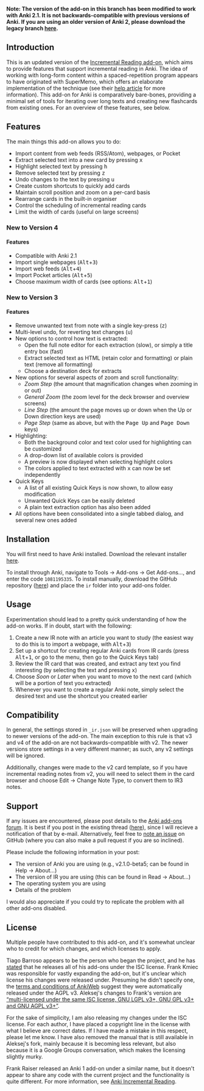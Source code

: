 **Note: The version of the add-on in this branch has been modified to work with Anki 2.1. It is not backwards-compatible with previous versions of Anki. If you are using an older version of Anki 2, please download the legacy branch [here](https://github.com/luoliyan/incremental-reading-for-anki/archive/legacy.zip).**

## Introduction

This is an updated version of the [Incremental Reading add-on](https://github.com/aleksejrs/anki-2.0-vsa-and-ire), which aims to provide features that support incremental reading in Anki. The idea of working with long-form content within a spaced-repetition program appears to have originated with SuperMemo, which offers an elaborate implementation of the technique (see their [help article](https://www.supermemo.com/help/read.htm) for more information). This add-on for Anki is comparatively bare-bones, providing a minimal set of tools for iterating over long texts and creating new flashcards from existing ones. For an overview of these features, see below.

## Features

The main things this add-on allows you to do:

* Import content from web feeds (RSS/Atom), webpages, or Pocket
* Extract selected text into a new card by pressing <kbd>x</kbd>
* Highlight selected text by pressing <kbd>h</kbd>
* Remove selected text by pressing <kbd>z</kbd>
* Undo changes to the text by pressing <kbd>u</kbd>
* Create custom shortcuts to quickly add cards
* Maintain scroll position and zoom on a per-card basis
* Rearrange cards in the built-in organiser
* Control the scheduling of incremental reading cards
* Limit the width of cards (useful on large screens)

### New to Version 4

#### Features

* Compatible with Anki 2.1
* Import single webpages (<kbd>Alt</kbd>+<kbd>3</kbd>)
* Import web feeds (<kbd>Alt</kbd>+<kbd>4</kbd>)
* Import Pocket articles (<kbd>Alt</kbd>+<kbd>5</kbd>)
* Choose maximum width of cards (see options: <kbd>Alt</kbd>+<kbd>1</kbd>)

### New to Version 3

#### Features

* Remove unwanted text from note with a single key-press (<kbd>z</kbd>)
* Multi-level undo, for reverting text changes (<kbd>u</kbd>)
* New options to control how text is extracted:
    * Open the full note editor for each extraction (slow), or simply a title entry box (fast)
    * Extract selected text as HTML (retain color and formatting) or plain text (remove all formatting)
    * Choose a destination deck for extracts
* New options for several aspects of zoom and scroll functionality:
    * _Zoom Step_ (the amount that magnification changes when zooming in or out)
    * _General Zoom_ (the zoom level for the deck browser and overview screens)
    * _Line Step_ (the amount the page moves up or down when the Up or Down direction keys are used)
    * _Page Step_ (same as above, but with the <kbd>Page Up</kbd> and <kbd>Page Down</kbd> keys)
* Highlighting:
    * Both the background color and text color used for highlighting can be customized
    * A drop-down list of available colors is provided
    * A preview is now displayed when selecting highlight colors
    * The colors applied to text extracted with <kbd>x</kbd> can now be set independently
* Quick Keys
    * A list of all existing Quick Keys is now shown, to allow easy modification
    * Unwanted Quick Keys can be easily deleted
    * A plain text extraction option has also been added
* All options have been consolidated into a single tabbed dialog, and several new ones added

## Installation

You will first need to have Anki installed. Download the relevant installer [here](http://ankisrs.net).

To install through Anki, navigate to Tools → Add-ons → Get Add-ons..., and enter the code `1081195335`. To install manually, download the GitHub repository ([here](https://github.com/luoliyan/incremental-reading-for-anki/archive/master.zip)) and place the `ir` folder into your add-ons folder.

## Usage

Experimentation should lead to a pretty quick understanding of how the add-on works. If in doubt, start with the following:

1. Create a new IR note with an article you want to study (the easiest way to do this is to import a webpage, with <kbd>Alt</kbd>+<kbd>3</kbd>)
2. Set up a shortcut for creating regular Anki cards from IR cards (press <kbd>Alt</kbd>+<kbd>1</kbd>, or go to the menu, then go to the Quick Keys tab)
3. Review the IR card that was created, and extract any text you find interesting (by selecting the text and pressing <kbd>x</kbd>)
4. Choose _Soon_ or _Later_ when you want to move to the next card (which will be a portion of text you extracted)
5. Whenever you want to create a regular Anki note, simply select the desired text and use the shortcut you created earlier

## Compatibility

In general, the settings stored in `_ir.json` will be preserved when upgrading to newer versions of the add-on. The main exception to this rule is that v3 and v4 of the add-on are not backwards-compatible with v2. The newer versions store settings in a very different manner; as such, any v2 settings will be ignored.

Additionally, changes were made to the v2 card template, so if you have incremental reading notes from v2, you will need to select them in the card browser and choose Edit → Change Note Type, to convert them to IR3 notes.

## Support

If any issues are encountered, please post details to the [Anki add-ons forum](https://anki.tenderapp.com/discussions/add-ons). It is best if you post in the existing thread ([here](https://anki.tenderapp.com/discussions/add-ons/9054-incremental-reading-add-on-discussion-support)), since I will recieve a notification of that by e-mail. Alternatively, feel free to [note an issue](https://github.com/luoliyan/incremental-reading-for-anki/issues) on GitHub (where you can also make a pull request if you are so inclined).

Please include the following information in your post:
* The version of Anki you are using (e.g., v2.1.0-beta5; can be found in Help → About...)
* The version of IR you are using (this can be found in Read → About...)
* The operating system you are using
* Details of the problem

I would also appreciate if you could try to replicate the problem with all other add-ons disabled.

## License

Multiple people have contributed to this add-on, and it's somewhat unclear who to credit for which changes, and which licenses to apply.

Tiago Barroso appears to be the person who began the project, and he has [stated](https://groups.google.com/d/msg/anki-addons/xibqDVFqQwQ/-qpxKvxurPMJ) that he releases all of his add-ons under the ISC license. Frank Kmiec was responsible for vastly expanding the add-on, but it's unclear which license his changes were released under. Presuming he didn't specify one, the [terms and conditions of AnkiWeb](https://ankiweb.net/account/terms) suggest they were automatically released under the AGPL v3. Aleksej's changes to Frank's version are [“multi-licensed under the same ISC license, GNU LGPL v3+, GNU GPL v3+ and GNU AGPL v3+”](https://github.com/aleksejrs/anki-2.0-vsa-and-ire).

For the sake of simplicity, I am also releasing my changes under the ISC license. For each author, I have placed a copyright line in the license with what I believe are correct dates. If I have made a mistake in this respect, please let me know. I have also removed the manual that is still available in Aleksej's fork, mainly because it is becoming less relevant, but also because it is a Google Groups conversation, which makes the licensing slightly murky.

Frank Raiser released an Anki 1 add-on under a similar name, but it doesn't appear to share any code with the current project and the functionality is quite different. For more information, see [Anki Incremental Reading](http://frankraiser.de/drupal/AnkiIR).
